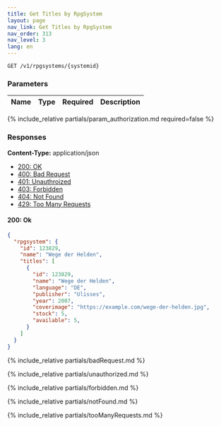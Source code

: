 ```yaml
---
title: Get Titles by RpgSystem
layout: page
nav_link: Get Titles by RpgSystem
nav_order: 313
nav_level: 3
lang: en
---
```


```
GET /v1/rpgsystems/{systemid}
```
### Parameters

| Name | Type  | Required | Description |
|:--------------|:--------|:----------:|:----------------------------------------------------------------------------------|
{% include_relative partials/param_authorization.md required=false %}

### Responses
**Content-Type:** application/json
- [200: OK](#200getTitlesByRpgSystem)
- [400: Bad Request](#400getTitlesByRpgSystem)
- [401: Unauthroized](#401getTitlesByRpgSystem)
- [403: Forbidden](#403getTitlesByRpgSystem)
- [404: Not Found](#404getTitlesByRpgSystem)
- [429: Too Many Requests](#429getTitlesByRpgSystem)

#### 200: Ok
```json
{
  "rpgsystem": {
    "id": 123829,
    "name": "Wege der Helden",
    "titles": [
      {
        "id": 123829,
        "name": "Wege der Helden",
        "language": "DE",
        "publisher": "Ulisses",
        "year": 2007,
        "coverimage": "https://example.com/wege-der-helden.jpg",
        "stock": 5,
        "available": 5,
      }
    ]
  }
}
```

{% include_relative partials/badRequest.md %}

{% include_relative partials/unauthorized.md %}

{% include_relative partials/forbidden.md %}

{% include_relative partials/notFound.md %}

{% include_relative partials/tooManyRequests.md %}
